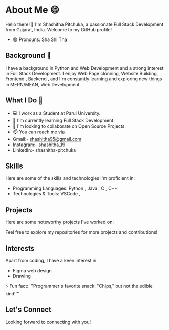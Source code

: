 # About Me 😄

Hello there! 👋 I'm Shashitha Pitchuka, a passionate Full Stack Development from Gujarat, India. Welcome to my GitHub profile!
- 😄 Pronouns:  Sha Shi Tha

## Background 👀 

I have a background in Python and Web Development and a strong interest in Full Stack Development. I enjoy Web Page clonning, Website Building, Frontend , Backend , and I'm constantly learning and exploring new things in MERN/MEAN, Web Development.

## What I Do 📝

- 💻 I work as a Student at Parul University.
- 🌱 I'm currently learning Full Stack Development.
- 👯 I'm looking to collaborate on Open Source Projects.
- 📫 You can reach me via
- Gmail:- shashitha95@gmail.com
- Instagram:- shashitha_19
- LinkedIn:- shashitha-pitchuka

## Skills

Here are some of the skills and technologies I'm proficient in:

- Programming Languages: Python , Java  , C , C++
- Technologies & Tools: VSCode , 

## Projects

Here are some noteworthy projects I've worked on:

Feel free to explore my repositories for more projects and contributions!

## Interests

Apart from coding, I have a keen interest in:

- Figma web design 
- Drawing

⚡ Fun fact:
  '''Programmer's favorite snack: "Chips," but not the edible kind!'''

## Let's Connect

Looking forward to connecting with you!
